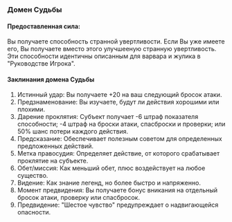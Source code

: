 ### Домен Судьбы
#### Предоставленная сила:
Вы получаете способность странной увертливости. Если Вы уже имеете его, Вы получаете вместо этого улучшееную странную увертливость. Эти способности идентичны описанным для варвара и жулика в "Руководстве
Игрока".
#### Заклинания домена Судьбы
1. Истинный удар: Вы получаете +20 на ваш следующий бросок атаки.
2. Предзнаменование: Вы изучаете, будут ли действия хорошими или плохими.
3. Дарение проклятия: Субъект получает -6 штраф показателя способности; -4 штраф на броски атаки, спасброски и проверки; или 50% шанс потери каждого действия.
4. Предсказание: Обеспечивает полезным советом для определенных предложенных действий.
5. Метка правосудия: Определяет действие, от которого срабатывает проклятие на субъекте.
6. Обет/миссия: Как меньший обет, плюс воздействует на любое существо.
7. Видение: Как знание легенд, но более быстро и напряженно.
8. Момент предвидения: Вы получаете бонус вникания на отдельный бросок атаки, проверку или спасбросок.
9. Предвидение: "Шестое чувство" предупреждает о надвигающейся опасности.